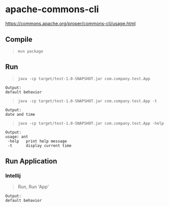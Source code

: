 # apache-commons-cli

https://commons.apache.org/proper/commons-cli/usage.html

## Compile

> `mvn package`

## Run

> `java -cp target/test-1.0-SNAPSHOT.jar com.company.test.App`

```
Output:
default behavior
```

> `java -cp target/test-1.0-SNAPSHOT.jar com.company.test.App -t`

```
Output:
date and time
```

> `java -cp target/test-1.0-SNAPSHOT.jar com.company.test.App -help`

```
Output:
usage: ant
 -help   print help message
 -t      display current time
 ```

## Run Application

### Intellij

> Run, Run 'App'

```
Output:
default behavior
```

